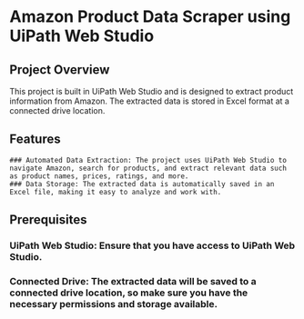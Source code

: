  #  Amazon Product Data Scraper using UiPath Web Studio

## Project Overview
This project is built in UiPath Web Studio and is designed to extract product information from Amazon. The extracted data is stored in Excel format at a connected drive location.

## Features
    ### Automated Data Extraction: The project uses UiPath Web Studio to navigate Amazon, search for products, and extract relevant data such as product names, prices, ratings, and more.
    ### Data Storage: The extracted data is automatically saved in an Excel file, making it easy to analyze and work with.
## Prerequisites
  ### UiPath Web Studio: Ensure that you have access to UiPath Web Studio.
  ### Connected Drive: The extracted data will be saved to a connected drive location, so make sure you have the necessary permissions and storage available.
